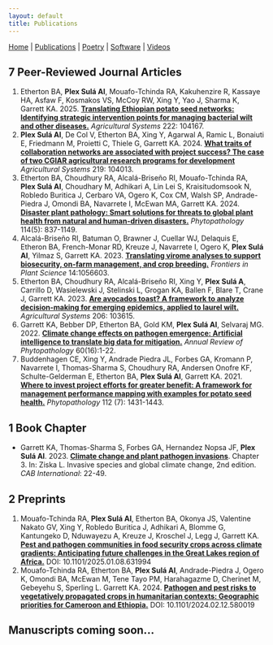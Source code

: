 ```yaml
---
layout: default
title: Publications
---
```


<nav>
    <a href="index.html">Home</a> |
    <a href="publications.html">Publications</a> |
    <a href="poetry.html">Poetry</a> |
    <a href="software.html">Software</a> |
    <a href="videos.html">Videos</a>
</nav>

## 7 Peer-Reviewed Journal Articles
1. Etherton BA, **Plex Sulá AI**, Mouafo-Tchinda RA, Kakuhenzire R, Kassaye HA, Asfaw F, Kosmakos VS, McCoy RW, Xing Y, Yao J, Sharma K, Garrett KA. 2025. **[Translating Ethiopian potato seed networks: Identifying strategic intervention points for managing bacterial wilt and other diseases.](https://www.sciencedirect.com/science/article/pii/S0308521X24003172)** *Agricultural Systems* 222: 104167.
2. **Plex Sulá AI**, De Col V, Etherton BA, Xing Y, Agarwal A, Ramic L, Bonaiuti E, Friedmann M, Proietti C, Thiele G, Garrett KA. 2024. **[What traits of collaboration networks are associated with project success? The case of two CGIAR agricultural research programs for development](https://doi.org/10.1016/j.agsy.2024.104013)** *Agricultural Systems* 219: 104013.
3. Etherton BA, Choudhury RA, Alcalá-Briseño RI, Mouafo-Tchinda RA, **Plex Sulá AI**, Choudhary M, Adhikari A, Lin Lei S, Kraisitudomsook N, Robledo Buritica J, Cerbaro VA, Ogero K, Cox CM, Walsh SP, Andrade-Piedra J, Omondi BA, Navarrete I, McEwan MA, Garrett KA. 2024. **[Disaster plant pathology: Smart solutions for threats to global plant health from natural and human-driven disasters.](https://doi.org/10.1094/PHYTO-03-24-0079-FI)** *Phytopathology* 114(5): 837-1149.
4. Alcalá-Briseño RI, Batuman O, Brawner J, Cuellar WJ, Delaquis E, Etheron BA, French-Monar RD, Kreuze J, Navarrete I, Ogero K, **Plex Sulá AI**, Yilmaz S, Garrett KA. 2023. **[Translating virome analyses to support biosecurity, on-farm management, and crop breeding.](https://www.frontiersin.org/articles/10.3389/fpls.2023.1056603/abstract)** *Frontiers in Plant Science* 14:1056603.
5. Etherton BA, Choudhury RA, Alcalá-Briseño RI, Xing Y, **Plex Sulá A**, Carrillo D, Wasielewski J, Stelinski L, Grogan KA, Ballen F, Blare T, Crane J, Garrett KA. 2023. **[Are avocados toast? A framework to analyze decision-making for emerging epidemics, applied to laurel wilt.](https://www.sciencedirect.com/science/article/pii/S0308521X23000203?via%3Dihub)** *Agricultural Systems* 206: 103615. 
6. Garrett KA, Bebber DP, Etherton BA, Gold KM, **Plex Sulá AI**, Selvaraj MG. 2022. **[Climate change effects on pathogen emergence: Artificial intelligence to translate big data for mitigation.](https://www.annualreviews.org/doi/pdf/10.1146/annurev-phyto-021021-042636)** *Annual Review of Phytopathology* 60(16):1-22.
7. Buddenhagen CE, Xing Y, Andrade Piedra JL, Forbes GA, Kromann P, Navarrete I, Thomas-Sharma S, Choudhury RA, Andersen Onofre KF, Schulte-Gelderman E, Etherton BA, **Plex Sulá AI**, Garrett KA. 2021. **[Where to invest project efforts for greater benefit: A framework for management performance mapping with examples for potato seed health.](https://apsjournals.apsnet.org/doi/10.1094/PHYTO-05-20-0202-R)** *Phytopathology* 112 (7): 1431-1443.

## 1 Book Chapter
- Garrett KA, Thomas-Sharma S, Forbes GA, Hernandez Nopsa JF, **Plex Sulá AI**. 2023. **[Climate change and plant pathogen invasions](https://www.cabidigitallibrary.org/doi/book/10.1079/9781800621459.0000)**. Chapter 3. In: Ziska L. Invasive species and global climate change, 2nd edition. *CAB International*: 22-49.

## 2 Preprints
1.  Mouafo-Tchinda RA, **Plex Sulá AI**, Etherton BA, Okonya JS, Valentine Nakato GV, Xing Y, Robledo Buritica J, Adhikari A, Blomme G, Kantungeko D, Nduwayezu A, Kreuze J, Kroschel J, Legg J, Garrett KA. **[Pest and pathogen communities in food security crops across climate gradients: Anticipating future challenges in the Great Lakes region of Africa.](https://doi.org/10.1101/2025.01.08.631994)** DOI: 10.1101/2025.01.08.631994
2. Mouafo-Tchinda RA, Etherton BA, **Plex Sulá AI**, Andrade-Piedra J, Ogero K, Omondi BA, McEwan M, Tene Tayo PM, Harahagazme D, Cherinet M, Gebeyehu S, Sperling L. Garrett KA. 2024. **[Pathogen and pest risks to vegetatively propagated crops in humanitarian contexts: Geographic priorities for Cameroon and Ethiopia.](https://doi.org/10.1101/2024.02.12.580019)** DOI: 10.1101/2024.02.12.580019

## Manuscripts coming soon...


